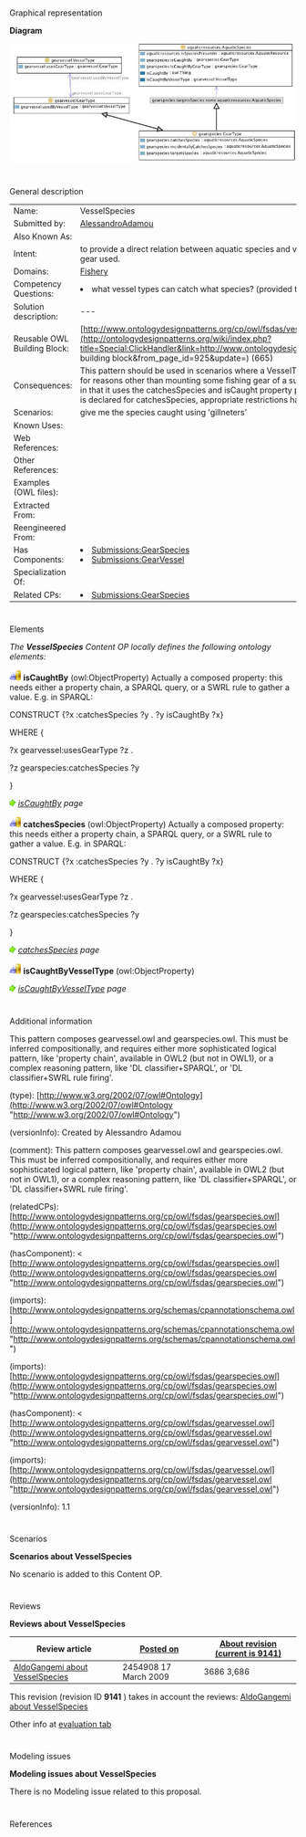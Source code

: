 # 

 Graphical representation



__Diagram__ 





[![Image:Vesselspecies2.jpg](public/images/6/67/Vesselspecies2.jpg)](../Image/Vesselspecies2.jpg "Image:Vesselspecies2.jpg")





# 

 General description




|  |  |
| --- | --- |
|  Name:  |  VesselSpecies  |
|  Submitted by:  | [AlessandroAdamou](../User/AlessandroAdamou "User:AlessandroAdamou")  |
|  Also Known As:  |  |
|  Intent:  |  to provide a direct relation between aquatic species and vessels that are able to catch them, regardless of the fishing gear used.  |
|  Domains:  | [Fishery](../Community/Fishery "Community:Fishery")  |
|  Competency Questions:  | <li>       what vessel types can catch what species? (provided that species are caught by geartypes are used by vessel types)      </li> |
|  Solution description:  |  ---  |
|  Reusable OWL Building Block:  | [http://www.ontologydesignpatterns.org/cp/owl/fsdas/vesselspecies.owl](http://ontologydesignpatterns.org/wiki/index.php?title=Special:ClickHandler&link=http://www.ontologydesignpatterns.org/cp/owl/fsdas/vesselspecies.owl&message=OWL building block&from_page_id=925&update=)  (665)  |
|  Consequences:  |  This pattern should be used in scenarios where a VesselType can be deemed suitable for catching some AquaticSpecies for reasons other than mounting some fishing gear of a suitable GearType. It is strictly related to the gearspecies pattern, in that it uses the catchesSpecies and isCaught property pair to define this behaviour. For the sake of reuse, no domain is declared for catchesSpecies, appropriate restrictions having beed applied instead.  |
|  Scenarios:  |  give me the species caught using 'gillneters'  |
|  Known Uses:  |  |
|  Web References:  |  |
|  Other References:  |  |
|  Examples (OWL files):  |  |
|  Extracted From:  |  |
|  Reengineered From:  |  |
|  Has Components:  | <li><a href="Submissions%253AGearSpecies.html" title="Submissions:GearSpecies">        Submissions:GearSpecies       </a></li><li><a href="Submissions%253AGearVessel.html" title="Submissions:GearVessel">        Submissions:GearVessel       </a></li> |
|  Specialization Of:  |  |
|  Related CPs:  | <li><a href="Submissions%253AGearSpecies.html" title="Submissions:GearSpecies">        Submissions:GearSpecies       </a></li> |



  





# 

 Elements



_The
 __VesselSpecies__ 
 Content OP locally defines the following ontology elements:_ 





[![ObjectProperty](public/images/thumb/c/c3/ObjectProperty.gif/20px-ObjectProperty.gif)](../Image/ObjectProperty.gif "ObjectProperty")
__isCaughtBy__ 
 (owl:ObjectProperty) Actually a composed property: this needs either a property chain, a SPARQL query, or a SWRL rule to gather a value. E.g. in SPARQL:
 
  





 CONSTRUCT {?x :catchesSpecies ?y . ?y isCaughtBy ?x}
 



 WHERE {
 



 ?x gearvessel:usesGearType ?z .
 



 ?z gearspecies:catchesSpecies ?y
 



 }
 



[![](public/images/thumb/8/87/ArrowRight.gif/11px-ArrowRight.gif)](../Image/ArrowRight.gif "ArrowRight.gif")
_[isCaughtBy](../Submissions/VesselSpecies/isCaughtBy "Submissions:VesselSpecies/isCaughtBy") 
 page_ 



[![ObjectProperty](public/images/thumb/c/c3/ObjectProperty.gif/20px-ObjectProperty.gif)](../Image/ObjectProperty.gif "ObjectProperty")
__catchesSpecies__ 
 (owl:ObjectProperty) Actually a composed property: this needs either a property chain, a SPARQL query, or a SWRL rule to gather a value. E.g. in SPARQL:
 
  





 CONSTRUCT {?x :catchesSpecies ?y . ?y isCaughtBy ?x}
 



 WHERE {
 



 ?x gearvessel:usesGearType ?z .
 



 ?z gearspecies:catchesSpecies ?y
 



 }
 



[![](public/images/thumb/8/87/ArrowRight.gif/11px-ArrowRight.gif)](../Image/ArrowRight.gif "ArrowRight.gif")
_[catchesSpecies](../Submissions/VesselSpecies/catchesSpecies "Submissions:VesselSpecies/catchesSpecies") 
 page_ 



[![ObjectProperty](public/images/thumb/c/c3/ObjectProperty.gif/20px-ObjectProperty.gif)](../Image/ObjectProperty.gif "ObjectProperty")
__isCaughtByVesselType__ 
 (owl:ObjectProperty)
 
[![](public/images/thumb/8/87/ArrowRight.gif/11px-ArrowRight.gif)](../Image/ArrowRight.gif "ArrowRight.gif")
_[isCaughtByVesselType](../Submissions/VesselSpecies/isCaughtByVesselType "Submissions:VesselSpecies/isCaughtByVesselType") 
 page_ 


# 

 Additional information



 This pattern composes gearvessel.owl and gearspecies.owl.
This must be inferred compositionally, and requires either more sophisticated logical pattern, like 'property chain', available in OWL2 (but not in OWL1), or a complex reasoning pattern, like 'DL classifier+SPARQL', or 'DL classifier+SWRL rule firing'.
 



 (type):
 [http://www.w3.org/2002/07/owl#Ontology](http://www.w3.org/2002/07/owl#Ontology "http://www.w3.org/2002/07/owl#Ontology") 




 (versionInfo): Created by Alessandro Adamou
 



 (comment): This pattern composes gearvessel.owl and gearspecies.owl.
This must be inferred compositionally, and requires either more sophisticated logical pattern, like 'property chain', available in OWL2 (but not in OWL1), or a complex reasoning pattern, like 'DL classifier+SPARQL', or 'DL classifier+SWRL rule firing'.
 



 (relatedCPs):
 [http://www.ontologydesignpatterns.org/cp/owl/fsdas/gearspecies.owl](http://www.ontologydesignpatterns.org/cp/owl/fsdas/gearspecies.owl "http://www.ontologydesignpatterns.org/cp/owl/fsdas/gearspecies.owl") 




 (hasComponent): <
 [http://www.ontologydesignpatterns.org/cp/owl/fsdas/gearspecies.owl](http://www.ontologydesignpatterns.org/cp/owl/fsdas/gearspecies.owl "http://www.ontologydesignpatterns.org/cp/owl/fsdas/gearspecies.owl") 
 >
 



 (imports):
 [http://www.ontologydesignpatterns.org/schemas/cpannotationschema.owl](http://www.ontologydesignpatterns.org/schemas/cpannotationschema.owl "http://www.ontologydesignpatterns.org/schemas/cpannotationschema.owl") 




 (imports):
 [http://www.ontologydesignpatterns.org/cp/owl/fsdas/gearspecies.owl](http://www.ontologydesignpatterns.org/cp/owl/fsdas/gearspecies.owl "http://www.ontologydesignpatterns.org/cp/owl/fsdas/gearspecies.owl") 




 (hasComponent): <
 [http://www.ontologydesignpatterns.org/cp/owl/fsdas/gearvessel.owl](http://www.ontologydesignpatterns.org/cp/owl/fsdas/gearvessel.owl "http://www.ontologydesignpatterns.org/cp/owl/fsdas/gearvessel.owl") 
 >
 



 (imports):
 [http://www.ontologydesignpatterns.org/cp/owl/fsdas/gearvessel.owl](http://www.ontologydesignpatterns.org/cp/owl/fsdas/gearvessel.owl "http://www.ontologydesignpatterns.org/cp/owl/fsdas/gearvessel.owl") 




 (versionInfo): 1.1
 



# 

 Scenarios




__Scenarios about VesselSpecies__ 


 No scenario is added to this Content OP.
 




# 

 Reviews




__Reviews about VesselSpecies__ 



|  Review article  | [Posted on](../Property/CreationDate "Property:CreationDate")  | [About revision (current is 9141)](../Property/ReviewAboutVersion "Property:ReviewAboutVersion")  |
| --- | --- | --- |
| [AldoGangemi about VesselSpecies](../Reviews/AldoGangemi_about_VesselSpecies "Reviews:AldoGangemi about VesselSpecies")  |  2454908  17 March 2009  |  3686  3,686  |



 This revision (revision ID
 __9141__ 
 ) takes in account the reviews:
 [AldoGangemi about VesselSpecies](../Reviews/AldoGangemi_about_VesselSpecies "Reviews:AldoGangemi about VesselSpecies") 




 Other info at
 [evaluation tab](http://ontologydesignpatterns.org/wiki/index.php?title=Submissions:VesselSpecies&action=evaluation "http://ontologydesignpatterns.org/wiki/index.php?title=Submissions:VesselSpecies&action=evaluation") 





  





# 

 Modeling issues




__Modeling issues about VesselSpecies__ 


 There is no Modeling issue related to this proposal.
 




  





# 

 References